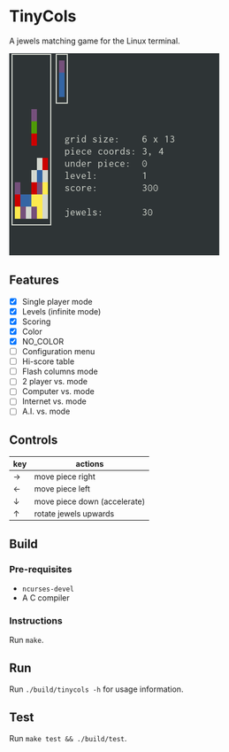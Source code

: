 # TinyCols
A jewels matching game for the Linux terminal.

![Screenshot](media/screen.png)

## Features
- [x] Single player mode
- [x] Levels (infinite mode)
- [x] Scoring
- [x] Color
- [x] NO_COLOR
- [ ] Configuration menu
- [ ] Hi-score table
- [ ] Flash columns mode
- [ ] 2 player vs. mode
- [ ] Computer vs. mode
- [ ] Internet vs. mode
- [ ] A.I. vs. mode

## Controls
| key | actions                      |
|-----|------------------------------|
| →   | move piece right             |
| ←   | move piece left              |
| ↓   | move piece down (accelerate) |
| ↑   | rotate jewels upwards        |

## Build

### Pre-requisites
 - `ncurses-devel`
 - A C compiler

### Instructions
Run `make`.

## Run
Run `./build/tinycols -h` for usage information.

## Test
Run `make test && ./build/test`.

